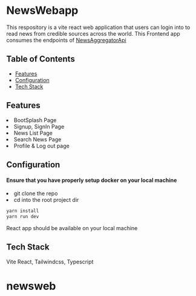 # NewsWebapp
This respository is a vite react web application that users can login into to read news from credible sources across the world. This Frontend app consumes the endpoints of <a href="https://github.com/gude1/NewsAggergatorApi">NewsAggregatorApi</a>

## Table of Contents
* [Features](#Features)
* [Configuration](#Configuration)
* [Tech Stack](#Tech%Stack)

## Features
<li>BootSplash Page</li>
<li> Signup, SignIn Page</li>
<li>News List Page</li>
<li>Search News Page</li>
<li>Profile & Log out page</li>

## Configuration
<h4>Ensure that you have properly setup docker on your local machine</h4>
<li>git clone the repo</li>
<li>cd into the root project dir </li>

```bash
yarn install
yarn run dev
```
React app should be available on your local machine

## Tech Stack
Vite React, Tailwindcss, Typescript

# newsweb
